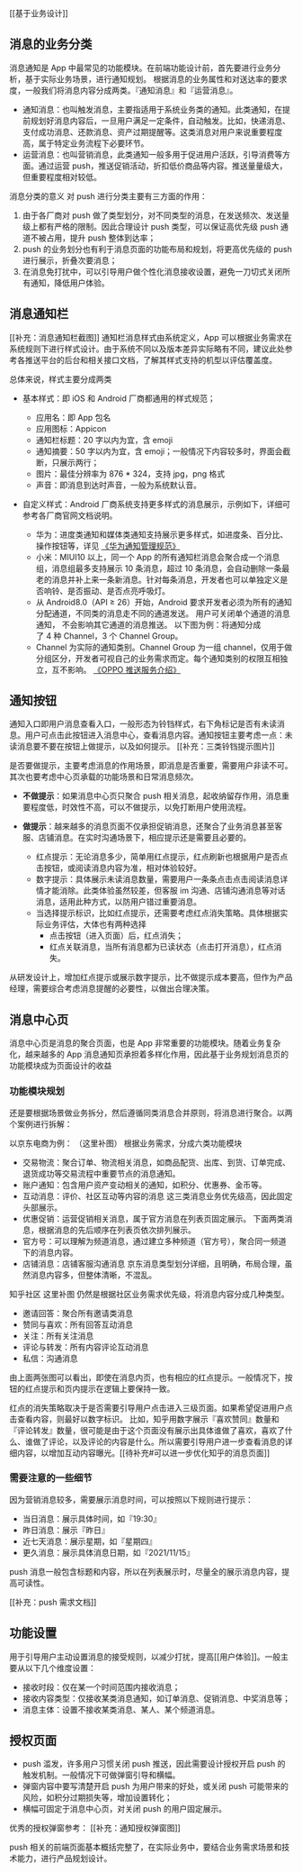 [[基于业务设计]]

## 消息的业务分类
消息通知是 App 中最常见的功能模块。在前端功能设计前，首先要进行业务分析，基于实际业务场景，进行通知规划。
根据消息的业务属性和对送达率的要求度，一般我们将消息内容分成两类。『通知消息』和『运营消息』。
- 通知消息：也叫触发消息，主要指适用于系统业务类的通知。此类通知，在提前规划好消息内容后，一旦用户满足一定条件，自动触发。比如，快递消息、支付成功消息、还款消息、资产过期提醒等。这类消息对用户来说重要程度高，属于特定业务流程下必要环节。
- 运营消息：也叫营销消息，此类通知一般多用于促进用户活跃，引导消费等方面。通过运营 push，推送促销活动，折扣低价商品等内容。推送量量级大，但重要程度相对较低。

消息分类的意义
对 push 进行分类主要有三方面的作用：
1.  由于各厂商对 push 做了类型划分，对不同类型的消息，在发送频次、发送量级上都有严格的限制。因此合理设计 push 类型，可以保证高优先级 push 通道不被占用，提升 push 整体到达率；
2.  push 的业务划分也有利于消息页面的功能布局和规划，将更高优先级的 push 进行展示，折叠次要消息；
3.  在消息免打扰中，可以引导用户做个性化消息接收设置，避免一刀切式关闭所有通知，降低用户体验。

## 消息通知栏
[[补充：消息通知栏截图]]
通知栏消息样式由系统定义，App 可以根据业务需求在系统规则下进行样式设计。由于系统不同以及版本差异实际略有不同，建议此处参考各推送平台的后台和相关接口文档，了解其样式支持的机型以评估覆盖度。

总体来说，样式主要分成两类
- 基本样式：即 iOS 和 Android 厂商都通用的样式规范；
    - 应用名：即 App 包名
    - 应用图标：Appicon
    - 通知栏标题：20 字以内为宜，含 emoji
    - 通知摘要：50 字以内为宜，含 emoji；一般情况下内容较多时，界面会截断，只展示两行；
    - 图片：最佳分辨率为 876 * 324，支持 jpg，png 格式
    - 声音：即消息到达时声音，一般为系统默认音。

- 自定义样式：Android 厂商系统支持更多样式的消息展示，示例如下，详细可参考各厂商官网文档说明。
    - 华为：进度类通知和媒体类通知支持展示更多样式，如进度条、百分比、操作按钮等，详见 [《华为通知管理规范》](https://developer.huawei.com/consumer/cn/doc/development/HMSCore-Guides/notificattion_spec-0000001052845223#section82221538151117)
    - 小米：MIUI10 以上，同一个 App 的所有通知栏消息会聚合成一个消息组，消息组最多支持展示 10 条消息，超过 10 条消息，会自动删除一条最老的消息并补上来一条新消息。针对每条消息，开发者也可以单独定义是否响铃、是否振动、是否点亮呼吸灯。
    - 从 Android8.0（API ≥ 26）开始，Android 要求开发者必须为所有的通知分配通道，不同类的消息走不同的通道发送。 用户可关闭单个通道的消息通知， 不会影响其它通道的消息推送。 以下图为例：将通知分成了 4 种 Channel，3 个 Channel Group。
    - Channel 为实际的通知类别。Channel Group 为一组 channel，仅用于做分组区分，开发者可视自己的业务需求而定。每个通知类别的权限互相独立，互不影响。 [《OPPO 推送服务介绍》](https://open.oppomobile.com/wiki/doc#id=10742)

## 通知按钮
通知入口即用户消息查看入口，一般形态为铃铛样式，右下角标记是否有未读消息。用户可点击此按钮进入消息中心，查看消息内容。通知按钮主要考虑一点：未读消息要不要在按钮上做提示，以及如何提示。
[[补充：三类铃铛提示图片]]

是否要做提示，主要考虑消息的作用场景，即消息是否重要，需要用户非读不可。其次也要考虑中心页承载的功能场景和日常消息频次。

- **不做提示**：如果消息中心页只聚合 push 相关消息，起收纳留存作用，消息重要程度低，时效性不高，可以不做提示，以免打断用户使用流程。

- **做提示**：越来越多的消息页面不仅承担促销消息，还聚合了业务消息甚至客服、店铺消息。在实时沟通场景下，相应提示还是需要且必要的。
    - 红点提示：无论消息多少，简单用红点提示，红点刷新也根据用户是否点击按钮，或阅读消息内容为准，相对体验较好。
    - 数字提示：具体展示未读消息数量，需要用户一条条点击点击阅读消息详情才能消除。此类体验虽然较差，但客服 im 沟通、店铺沟通消息等对话消息，适用此种方式，以防用户错过重要消息。
    - 当选择提示标识，比如红点提示，还需要考虑红点消失策略。具体根据实际业务评估，大体也有两种选择
        - 点击按钮（进入页面）后，红点消失；
        - 红点关联消息，当所有消息都为已读状态（点击打开消息），红点消失。

从研发设计上，增加红点提示或展示数字提示，比不做提示成本要高，但作为产品经理，需要综合考虑消息提醒的必要性，以做出合理决策。

## 消息中心页
消息中心页是消息的聚合页面，也是 App 非常重要的功能模块。随着业务复杂化，越来越多的 App 消息通知页承担着多样化作用，因此基于业务规划消息页的功能模块成为页面设计的收益

### 功能模块规划
还是要根据场景做业务拆分，然后遵循同类消息合并原则，将消息进行聚合。以两个案例进行拆解：

以京东电商为例：
（这里补图）
根据业务需求，分成六类功能模块
- 交易物流：聚合订单、物流相关消息，如商品配货、出库、到货、订单完成、退货成功等交易流程中重要节点的消息通知。
- 账户通知：包含用户资产变动相关的通知，如积分、优惠券、金币等。
- 互动消息：评价、社区互动等内容的消息
这三类消息业务优先级高，因此固定头部展示。
- 优惠促销：运营促销相关消息，属于官方消息在列表页固定展示。
下面两类消息，根据消息的先后顺序在列表页依次排列展示。
- 官方号：可以理解为频道消息，通过建立多种频道（官方号），聚合同一频道下的消息内容。
- 店铺消息：店铺客服沟通消息
京东消息类型划分详细，且明确，布局合理，虽然消息内容多，但整体清晰，不混乱。

知乎社区
这里补图
仍然是根据社区业务需求优先级，将消息内容分成几种类型。
- 邀请回答：聚合所有邀请类消息
- 赞同与喜欢：所有回答互动消息
- 关注：所有关注消息
- 评论与转发：所有内容评论互动消息
- 私信：沟通消息

由上面两张图可以看出，即使在消息内页，也有相应的红点提示。一般情况下，按钮的红点提示和页内提示在逻辑上要保持一致。

红点的消失策略取决于是否需要引导用户点击进入三级页面。如果希望促进用户点击查看内容，则最好以数字标识。
比如，知乎用数字展示『喜欢赞同』数量和『评论转发』数量，很可能是由于这个页面没有展示出具体谁做了喜欢，喜欢了什么、谁做了评论，以及评论的内容是什么。所以需要引导用户进一步查看消息的详细内容，以增加互动内容曝光。[[待补充#可以进一步优化知乎的消息页面]]

### 需要注意的一些细节
因为营销消息较多，需要展示消息时间，可以按照以下规则进行提示：
- 当日消息：展示具体时间，如『19:30』
- 昨日消息：展示『昨日』
- 近七天消息：展示星期，如『星期四』
- 更久消息：展示具体消息日期，如『2021/11/15』

push 消息一般包含标题和内容，所以在列表展示时，尽量全的展示消息内容，提高可读性。

[[补充：push 需求文档]]

## 功能设置
用于引导用户主动设置消息的接受规则，以减少打扰，提高[[用户体验]]。一般主要从以下几个维度设置：
- 接收时段：仅在某一个时间范围内接收消息；
- 接收内容类型：仅接收某类消息通知，如订单消息、促销消息、中奖消息等；
- 消息主体：设置不接收某类消息、某人、某个频道消息。

## 授权页面
- push 滥发，许多用户习惯关闭 push 推送，因此需要设计授权开启 push 的触发机制。一般情况下可做弹窗引导和横幅。
- 弹窗内容中要写清楚开启 push 为用户带来的好处，或关闭 push 可能带来的风险，如积分过期损失等，增加设置转化；
- 横幅可固定于消息中心页，对关闭 push 的用户固定展示。

优秀的授权弹窗参考：
[[补充：通知授权弹窗图]]

push 相关的前端页面基本概括完整了，在实际业务中，要结合业务需求场景和技术能力，进行产品规划设计。
